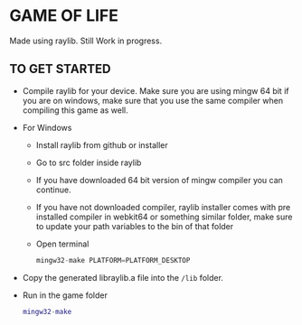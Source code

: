 # GAME OF LIFE

Made using raylib. Still Work in progress.

## TO GET STARTED

- Compile raylib for your device. Make sure you are using mingw 64 bit if you are on windows, make sure that you use the same compiler when compiling this game as well.

- For Windows
  - Install raylib from github or installer
  - Go to src folder inside raylib
  - If you have downloaded 64 bit version of mingw compiler you can continue.
  - If you have not downloaded compiler, raylib installer comes with pre installed compiler in 
    webkit64 or something similar folder, make sure to update your path variables to the bin of that folder

  - Open terminal
  
    ```javascript
    mingw32-make PLATFORM=PLATFORM_DESKTOP
    ```

- Copy the generated libraylib.a file into the ```/lib``` folder.
- Run in the game folder
  
  ```lua
  mingw32-make
  ```
